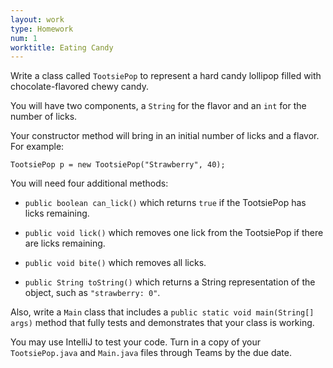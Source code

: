 ```yaml
---
layout: work
type: Homework
num: 1
worktitle: Eating Candy
---
```


Write a class called `TootsiePop` to represent a hard candy lollipop filled with
chocolate-flavored chewy candy.

You will have two components, a `String` for the flavor and an `int` for the number of licks.

Your constructor method will bring in an initial number of licks and a flavor.
For example:

    TootsiePop p = new TootsiePop("Strawberry", 40);

You will need four additional methods:

* `public boolean can_lick()` which returns `true` if the TootsiePop has licks remaining.

* `public void lick()` which removes one lick from the TootsiePop if there are licks remaining.

* `public void bite()` which removes all licks.

* `public String toString()` which returns a String representation of the object, such as `"strawberry: 0"`.

Also, write a `Main` class that includes a `public static void main(String[] args)` method that fully tests and demonstrates that your class is working.

You may use IntelliJ to test your code. Turn in a copy of your
`TootsiePop.java` and `Main.java` files through Teams by the due date.

